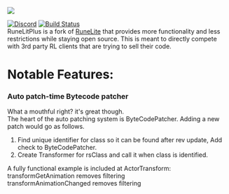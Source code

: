 ![](https://i.imgur.com/OVRdQBz.png)

[![Discord](https://img.shields.io/discord/373382904769675265.svg)](https://discord.gg/HN5gf3m) [![Build Status](https://travis-ci.org/runelite-extended/runelite.svg?branch=master)](https://travis-ci.org/runelite-extended/runelite)  
RuneLitPlus is a fork of [RuneLite](https://github.com/runelite/runelite) that provides more functionality and less restrictions while staying open source. This is meant to directly compete with 3rd party RL clients that are trying to sell their code.
  
# Notable Features:

### Auto patch-time Bytecode patcher  
What a mouthful right? it's great though.  
The heart of the auto patching system is ByteCodePatcher. Adding a new patch would go as follows.  
     
1. Find unique identifier for class so it can be found after rev update, Add check<rsClass> to ByteCodePatcher.  
2. Create Transformer for rsClass and call it when class is identified.  
  
A fully functional example is included at ActorTransform:  
transformGetAnimation removes filtering  
transformAnimationChanged removes filtering  